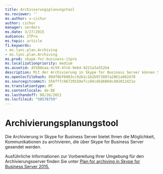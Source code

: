 ```yaml
---
title: Archivierungsplanungstool
ms.reviewer: ''
ms.author: v-cichur
author: cichur
manager: serdars
ms.date: 3/27/2015
audience: ITPro
ms.topic: article
f1.keywords:
- ms.lync.plan.Archiving
- ms.lync.plan.Archiving
ms.prod: skype-for-business-itpro
ms.localizationpriority: medium
ms.assetid: 45580eaa-4c59-47c6-9e64-9221a3a352b4
description: Mit der Archivierung in Skype for Business Server können Sie Kommunikationen archivieren, die über Skype for Business Server gesendet werden.
ms.openlocfilehash: 89df0bf6083cc92b1c1b2b973897a2861a962478
ms.sourcegitcommit: 556fffc96729150efcc04cd5d6069c402012421e
ms.translationtype: MT
ms.contentlocale: de-DE
ms.lasthandoff: 08/26/2021
ms.locfileid: "58578759"
---
```

# <a name="archiving-planning-tool"></a>Archivierungsplanungstool
 
Die Archivierung in Skype for Business Server bietet Ihnen die Möglichkeit, Kommunikationen zu archivieren, die über Skype for Business Server gesendet werden.
  
Ausführliche Informationen zur Vorbereitung Ihrer Umgebung für den Archivierungsserver finden Sie unter [Plan for archiving in Skype for Business Server 2015.](../../plan-your-deployment/archiving/archiving.md)
  
